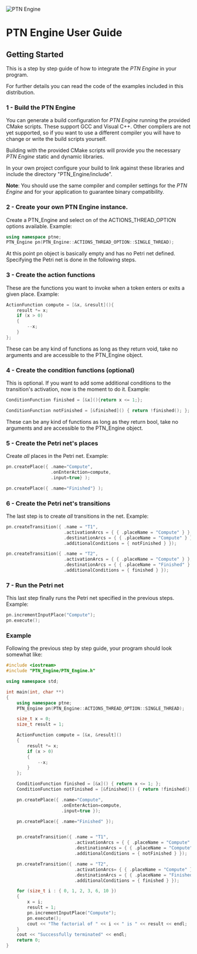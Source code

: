 ![PTN Engine](<../Logo/PTN%20Engine%20Logo.svg> "PTN Engine")

# PTN Engine User Guide

## Getting Started

This is a step by step guide of how to integrate the *PTN Engine* in your program.

For further details you can read the code of the examples included in this distribution.

### 1 - Build the PTN Engine

You can generate a build configuration for *PTN Engine* running the provided
CMake scripts. These support GCC and Visual C++. Other compilers are not yet supported, so if you want to use a different compiler you will have to change or write the build scripts yourself.

Building with the provided CMake scripts will provide you the necessary *PTN Engine* static and dynamic libraries.

In your own project configure your build to link against these libraries and include the directory "PTN_Engine/include".

**Note**: You should use the same compiler and compiler settings for the *PTN Engine* and for your application to guarantee binary compatibility.

### 2 - Create your own PTN Engine instance.

Create a PTN_Engine and select on of the ACTIONS_THREAD_OPTION options available.
Example:

```cpp
using namespace ptne;
PTN_Engine pn(PTN_Engine::ACTIONS_THREAD_OPTION::SINGLE_THREAD);

```
At this point pn object is basically empty and has no Petri net defined. Specifying the Petri net is done in the following steps.

### 3 - Create the action functions 

These are the functions you want to invoke when a token enters or exits a given place.
Example:
```cpp
ActionFunction compute = [&x, &result](){
	result *= x;
	if (x > 0)
	{
		--x;
	}
};
```

These can be any kind of functions as long as they return void, take no arguments and are accessible to the PTN_Engine object.

### 4 - Create the condition functions (optional)

This is optional. If you want to add some additional conditions to the transition's activation, now is the moment to do it.
Example:
```cpp
ConditionFunction finished = [&x](){return x <= 1;};

ConditionFunction notFinished = [&finished]() { return !finished(); };
```
These can be any kind of functions as long as they return bool, take no arguments and are accessible to the PTN_Engine object.

### 5 - Create the Petri net's places

Create *all* places in the Petri net.
Example:
```cpp
pn.createPlace({ .name="Compute",
                 .onEnterAction=compute,
                 .input=true} );

pn.createPlace({ .name="Finished"} );
```

### 6 - Create the Petri net's transitions

The last step is to create *all* transitions in the net.
Example:
```cpp
pn.createTransition({ .name = "T1",
                      .activationArcs = { { .placeName = "Compute" } },
                      .destinationArcs = { { .placeName = "Compute" } },
                      .additionalConditions = { notFinished } });

pn.createTransition({ .name = "T2",
                      .activationArcs = { { .placeName = "Compute" } },
                      .destinationArcs = { { .placeName = "Finished" } },
                      .additionalConditions = { finished } });
```

### 7 - Run the Petri net

This last step finally runs the Petri net specified in the previous steps.
Example:
```cpp
pn.incrementInputPlace("Compute");
pn.execute();
```

### Example

Following the previous step by step guide, your program should look somewhat like:
```cpp
#include <iostream>
#include "PTN_Engine/PTN_Engine.h"

using namespace std;

int main(int, char **)
{
    using namespace ptne;
    PTN_Engine pn(PTN_Engine::ACTIONS_THREAD_OPTION::SINGLE_THREAD);

    size_t x = 0;
    size_t result = 1;

    ActionFunction compute = [&x, &result]()
    {
    	result *= x;
    	if (x > 0)
    	{
    		--x;
    	}
    };

    ConditionFunction finished = [&x]() { return x <= 1; };
    ConditionFunction notFinished = [&finished]() { return !finished(); };

    pn.createPlace({ .name="Compute",
                     .onEnterAction=compute,
                     .input=true });

    pn.createPlace({ .name="Finished" });


    pn.createTransition({ .name = "T1",
                          .activationArcs = { { .placeName = "Compute" } },
                          .destinationArcs = { { .placeName = "Compute" } },
                          .additionalConditions = { notFinished } });

    pn.createTransition({ .name = "T2",
                          .activationArcs= { { .placeName = "Compute" } },
                          .destinationArcs = { { .placeName = "Finished" } },
                          .additionalConditions = { finished } });

    for (size_t i : { 0, 1, 2, 3, 6, 10 })
    {
    	x = i;
    	result = 1;
    	pn.incrementInputPlace("Compute");
    	pn.execute();
    	cout << "The factorial of " << i << " is " << result << endl;
    }
    cout << "Successfully terminated" << endl;
    return 0;
}
```
